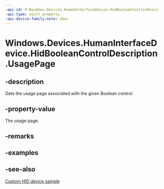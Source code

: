```yaml
---
-api-id: P:Windows.Devices.HumanInterfaceDevice.HidBooleanControlDescription.UsagePage
-api-type: winrt property
-api-device-family-note: xbox
---
```


<!-- Property syntax
public ushort UsagePage { get; }
-->

# Windows.Devices.HumanInterfaceDevice.HidBooleanControlDescription.UsagePage

## -description

Gets the usage page associated with the given Boolean control.

## -property-value

The usage page.

## -remarks

## -examples

## -see-also

[Custom HID device sample](https://github.com/Microsoft/Windows-universal-samples/tree/6370138b150ca8a34ff86de376ab6408c5587f5d/Samples/CustomHidDeviceAccess)
